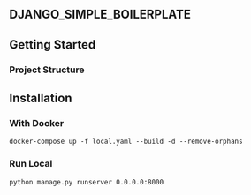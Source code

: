 ## DJANGO_SIMPLE_BOILERPLATE

## Getting Started
### Project Structure
## Installation
### With Docker
```shell
docker-compose up -f local.yaml --build -d --remove-orphans
```

### Run Local
```shell
python manage.py runserver 0.0.0.0:8000
```